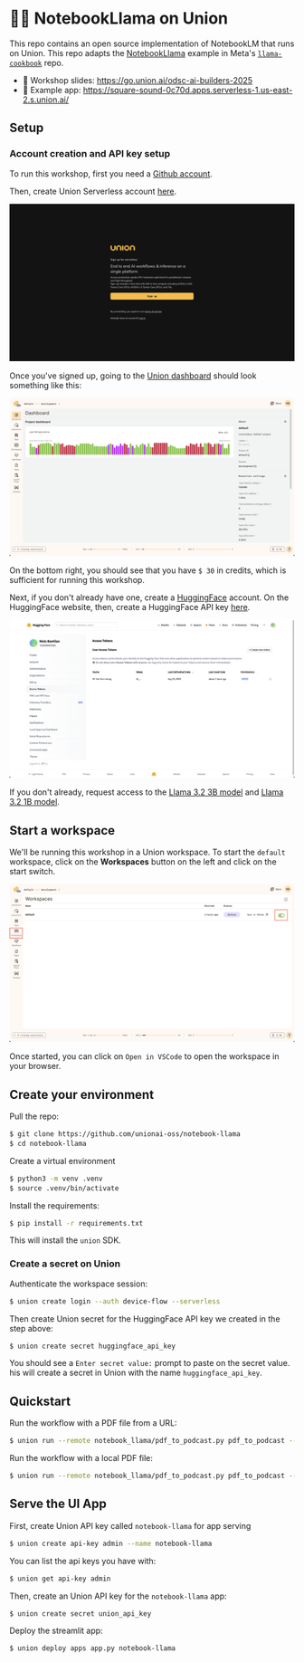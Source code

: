 # 📖🦙 NotebookLlama on Union

This repo contains an open source implementation of NotebookLM that runs on Union. This repo
adapts the [NotebookLlama](https://github.com/meta-llama/llama-cookbook/tree/main/end-to-end-use-cases/NotebookLlama) example in Meta's
[`llama-cookbook`](https://github.com/meta-llama/llama-cookbook) repo.

- 🌠 Workshop slides: https://go.union.ai/odsc-ai-builders-2025
- 📱 Example app: https://square-sound-0c70d.apps.serverless-1.us-east-2.s.union.ai/

## Setup

### Account creation and API key setup

To run this workshop, first you need a [Github account](http://www.github.com/).

Then, create Union Serverless account [here](https://signup.union.ai/).

![Union Signup](static/union_signup.png)

Once you've signed up, going to the [Union dashboard](https://serverless.union.ai/)
should look something like this:

![Union Dashboard](static/union_dashboard.png)

On the bottom right, you should see that you have `$ 30` in credits, which is
sufficient for running this workshop.

Next, if you don't already have one, create a [HuggingFace](https://huggingface.co/)
account. On the HuggingFace website, then, create a HuggingFace API key
[here](https://huggingface.co/settings/tokens).

![Create HuggingFace API key](static/huggingface_api_key.png)

If you don't already, request access to the [Llama 3.2 3B model](https://huggingface.co/meta-llama/Llama-3.2-3B-Instruct)
and [Llama 3.2 1B model](https://huggingface.co/meta-llama/Llama-3.2-1B-Instruct).

## Start a workspace

We'll be running this workshop in a Union workspace. To start the `default` workspace,
click on the **Workspaces** button on the left and click on the start switch.

![Start Workspace](static/workspace.png)

Once started, you can click on `Open in VSCode` to open the workspace in your browser.

## Create your environment

Pull the repo:

```bash
$ git clone https://github.com/unionai-oss/notebook-llama
$ cd notebook-llama
```

Create a virtual environment

```bash
$ python3 -m venv .venv
$ source .venv/bin/activate
```

Install the requirements:

```bash
$ pip install -r requirements.txt
```

This will install the `union` SDK.

### Create a secret on Union

Authenticate the workspace session:

```bash
$ union create login --auth device-flow --serverless
```

Then create Union secret for the HuggingFace API key we created in the step above:

```bash
$ union create secret huggingface_api_key
```

You should see a `Enter secret value:` prompt to paste on the secret value.
his will create a secret in Union with the name `huggingface_api_key`.


## Quickstart

Run the workflow with a PDF file from a URL:

```bash
$ union run --remote notebook_llama/pdf_to_podcast.py pdf_to_podcast --pdf_path https://www.biorxiv.org/content/10.1101/544593v2.full.pdf
```

Run the workflow with a local PDF file:

```bash
$ union run --remote notebook_llama/pdf_to_podcast.py pdf_to_podcast --pdf_path data/544593v2.full.pdf
```

## Serve the UI App

First, create Union API key called `notebook-llama` for app serving

```bash
$ union create api-key admin --name notebook-llama
```

You can list the api keys you have with:

```bash
$ union get api-key admin
```

Then, create an Union API key for the `notebook-llama` app:

```bash
$ union create secret union_api_key
```

Deploy the streamlit app:

```bash
$ union deploy apps app.py notebook-llama
```

